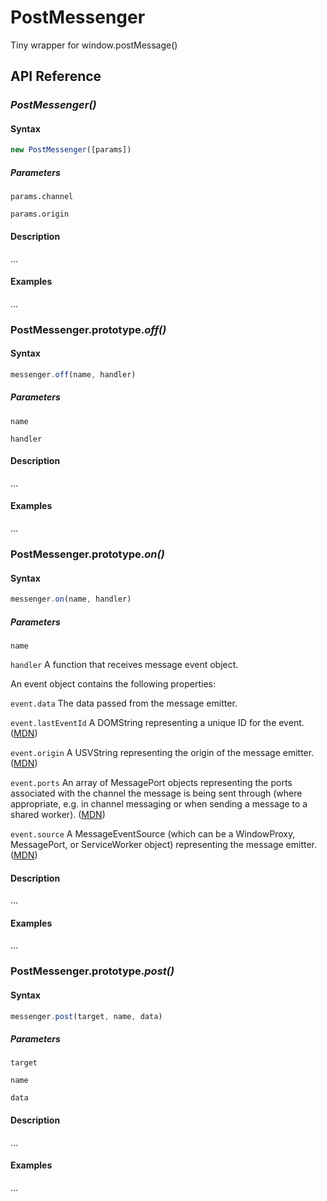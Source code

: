 # PostMessenger

Tiny wrapper for window.postMessage()


## API Reference


### *PostMessenger()*

#### Syntax

```js
new PostMessenger([params])
````

##### Parameters

`params.channel`

`params.origin`

#### Description

...

#### Examples

...


### PostMessenger.prototype.*off()*

#### Syntax

```js
messenger.off(name, handler)
````

##### Parameters

`name`

`handler`

#### Description

...

#### Examples

...


### PostMessenger.prototype.*on()*

#### Syntax

```js
messenger.on(name, handler)
````

##### Parameters

`name`

`handler` A function that receives message event object.

An event object contains the following properties:

`event.data` The data passed from the message emitter.

`event.lastEventId` A DOMString representing a unique ID for the event. ([MDN](https://developer.mozilla.org/en-US/docs/Web/API/MessageEvent))

`event.origin` A USVString representing the origin of the message emitter. ([MDN](https://developer.mozilla.org/en-US/docs/Web/API/MessageEvent))

`event.ports` An array of MessagePort objects representing the ports associated with the channel the message is being sent through (where appropriate, e.g. in channel messaging or when sending a message to a shared worker). ([MDN](https://developer.mozilla.org/en-US/docs/Web/API/MessageEvent))

`event.source` A MessageEventSource (which can be a WindowProxy, MessagePort, or ServiceWorker object) representing the message emitter. ([MDN](https://developer.mozilla.org/en-US/docs/Web/API/MessageEvent))

#### Description

...

#### Examples

...


### PostMessenger.prototype.*post()*

#### Syntax

```js
messenger.post(target, name, data)
````

##### Parameters

`target`

`name`

`data`

#### Description

...

#### Examples

...
